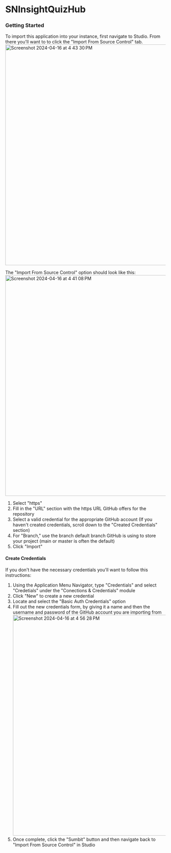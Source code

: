 # SNInsightQuizHub


### Getting Started
To import this application into your instance, first navigate to Studio. From there you'll want to to click the "Import From Source Control" tab.
<img width="692" alt="Screenshot 2024-04-16 at 4 43 30 PM" src="https://github.com/JBMatthews/SNInsightQuizHub/assets/21102559/e2be2371-e4da-40dd-816f-718684265311">

The "Import From Source Control" option should look like this:
<img width="692" alt="Screenshot 2024-04-16 at 4 41 08 PM" src="https://github.com/JBMatthews/SNInsightQuizHub/assets/21102559/fdae6c76-4521-4baf-ae56-5d21d5449845">

1. Select "https"
2. Fill in the "URL" section with the https URL GitHub offers for the repository
3. Select a valid credential for the appropriate GitHub account (If you haven't created credentials, scroll down to the "Created Credentials" section)
4. For "Branch," use the branch default branch GitHub is using to store your project (main or master is often the default)
5. Click "Import"


#### Create Credentials
If you don't have the necessary credentials you'll want to follow this instructions:
1. Using the Application Menu Navigator, type "Credentials" and select "Credetials" under the "Conections & Credentials" module
2. Click "New" to create a new credential
3. Locate and select the "Basic Auth Credentials" option
4. Fill out the new credentials form, by giving it a name and then the username and password of the GitHub account you are importing from<br>
<img width="692" alt="Screenshot 2024-04-16 at 4 56 28 PM" src="https://github.com/JBMatthews/SNInsightQuizHub/assets/21102559/30dec399-349e-4133-9d49-a4f5edcdb815"><br>
5. Once complete, click the "Sumbit" button and then navigate back to "Import From Source Control" in Studio
